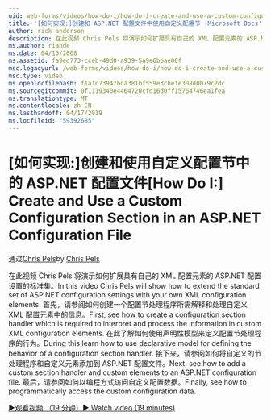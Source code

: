 ```yaml
---
uid: web-forms/videos/how-do-i/how-do-i-create-and-use-a-custom-configuration-section-in-an-aspnet-configuration-file
title: '[如何实现:]创建和 ASP.NET 配置文件中使用自定义配置节 |Microsoft Docs'
author: rick-anderson
description: 在此视频 Chris Pels 将演示如何扩展具有自己的 XML 配置元素的 ASP.NET 配置设置的标准集。 首先，请参阅如何...
ms.author: riande
ms.date: 04/16/2008
ms.assetid: fa9ed773-cceb-49d0-a939-5a9e6bbae00f
msc.legacyurl: /web-forms/videos/how-do-i/how-do-i-create-and-use-a-custom-configuration-section-in-an-aspnet-configuration-file
msc.type: video
ms.openlocfilehash: f1a1c73947bda381bf559e3cbe1e308d0079c2dc
ms.sourcegitcommit: 0f1119340e4464720cfd16d0ff15764746ea1fea
ms.translationtype: MT
ms.contentlocale: zh-CN
ms.lasthandoff: 04/17/2019
ms.locfileid: "59392685"
---
```

# <a name="how-do-i-create-and-use-a-custom-configuration-section-in-an-aspnet-configuration-file"></a><span data-ttu-id="1aef7-104">[如何实现:]创建和使用自定义配置节中的 ASP.NET 配置文件</span><span class="sxs-lookup"><span data-stu-id="1aef7-104">[How Do I:] Create and Use a Custom Configuration Section in an ASP.NET Configuration File</span></span>

<span data-ttu-id="1aef7-105">通过[Chris Pels](https://twitter.com/chrispels)</span><span class="sxs-lookup"><span data-stu-id="1aef7-105">by [Chris Pels](https://twitter.com/chrispels)</span></span>

<span data-ttu-id="1aef7-106">在此视频 Chris Pels 将演示如何扩展具有自己的 XML 配置元素的 ASP.NET 配置设置的标准集。</span><span class="sxs-lookup"><span data-stu-id="1aef7-106">In this video Chris Pels will show how to extend the standard set of ASP.NET configuration settings with your own XML configuration elements.</span></span> <span data-ttu-id="1aef7-107">首先，请参阅如何创建一个配置节处理程序所需解释和处理自定义 XML 配置元素中的信息。</span><span class="sxs-lookup"><span data-stu-id="1aef7-107">First, see how to create a configuration section handler which is required to interpret and process the information in custom XML configuration elements.</span></span> <span data-ttu-id="1aef7-108">在此了解如何使用声明性模型来定义配置节处理程序的行为。</span><span class="sxs-lookup"><span data-stu-id="1aef7-108">During this learn how to use declarative model for defining the behavior of a configuration section handler.</span></span> <span data-ttu-id="1aef7-109">接下来，请参阅如何将自定义的节处理程序和自定义元素添加到 ASP.NET 配置文件。</span><span class="sxs-lookup"><span data-stu-id="1aef7-109">Next, see how to add a custom section handler and custom elements to an ASP.NET configuration file.</span></span> <span data-ttu-id="1aef7-110">最后，请参阅如何以编程方式访问自定义配置数据。</span><span class="sxs-lookup"><span data-stu-id="1aef7-110">Finally, see how to programmatically access the custom configuration data.</span></span>

[<span data-ttu-id="1aef7-111">&#9654;观看视频 （19 分钟）</span><span class="sxs-lookup"><span data-stu-id="1aef7-111">&#9654; Watch video (19 minutes)</span></span>](https://channel9.msdn.com/Blogs/ASP-NET-Site-Videos/how-do-i-create-and-use-a-custom-configuration-section-in-an-aspnet-configuration-file)
